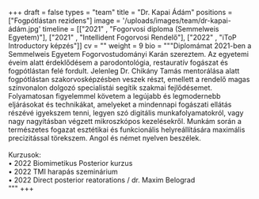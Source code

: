+++
draft = false
types = "team"
title = "Dr. Kapai Ádám"
positions = ["Fogpótlástan rezidens"]
image = '/uploads/images/team/dr-kapai-ádám.jpg'
timeline = [["2021" , "Fogorvosi diploma (Semmelweis Egyetem)"], ["2021" , "Intellident Fogorvosi Rendelő"], ["2022" , "iToP Introductory képzés"]]
cv = ""
weight = 9
bio =  """Diplomámat 2021-ben a Semmelweis Egyetem Fogorvostudományi Karán szereztem. Az egyetemi éveim alatt érdeklődésem a parodontológia, restauratív fogászat és fogpótlástan felé fordult.
Jelenleg Dr. Chikány Tamás mentorálása alatt fogpótlástan szakorvosképzésben veszek részt, emellett a rendelő magas színvonalon dolgozó specialistái segítik szakmai fejlődésemet.
Folyamatosan figyelemmel követem a legújabb és legmodernebb eljárásokat és technikákat, amelyeket a mindennapi fogászati ellátás részévé igyekszem tenni, legyen szó digitális munkafolyamatokról, vagy nagy nagyításban végzett mikroszkópos kezelésekről. Munkám során a természetes fogazat esztétikai és funkcionális helyreállítására maximális precizitással törekszem. 
Angol és német nyelven beszélek.
<br><br>
Kurzusok:<br>
&#8226; 2022 Biomimetikus Posterior kurzus<br>
&#8226; 2022 TMI harapás szeminárium<br>
&#8226; 2022 Direct posterior reatorations / dr. Maxim Belograd<br>
"""
+++
